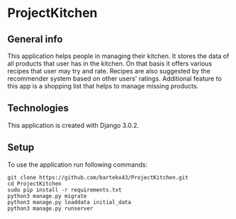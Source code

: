 # ProjectKitchen
## General info
This application helps people in managing their kitchen. 
It stores the data of all products that user has in the kitchen. On that basis it offers various recipes that user may try and rate. 
Recipes are also suggested by the recommender system based on other users' ratings. Additional feature to this app is a shopping list that helps to manage missing products.

## Technologies
This application is created with Django 3.0.2.

## Setup
To use the application run following commands:
```
git clone https://github.com/bartekx43/ProjectKitchen.git
cd ProjectKitchen
sudo pip install -r requirements.txt
python3 manage.py migrate
python3 manage.py loaddata initial_data
python3 manage.py runserver
```
